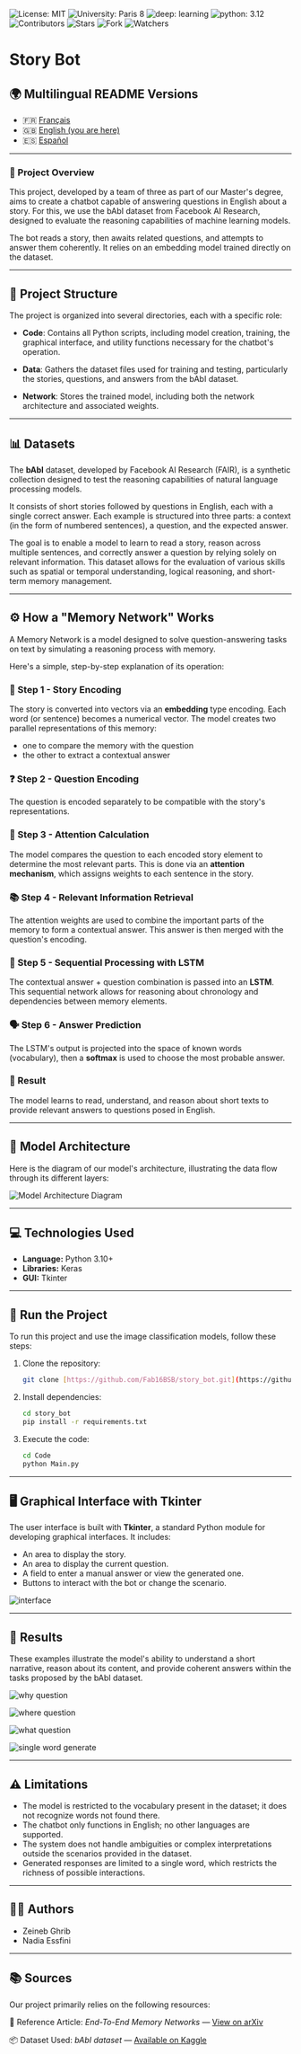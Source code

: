 ![License: MIT](https://img.shields.io/badge/Licence-MIT-green)
![University: Paris 8](https://img.shields.io/badge/University-Paris%208-red)
![deep: learning](https://img.shields.io/badge/deep-learning-blue)
![python: 3.12](https://img.shields.io/badge/python-3.12-brightgreen)
![Contributors](https://img.shields.io/badge/contributor-3-orange)
![Stars](https://img.shields.io/github/stars/Fab16BSB/image_classification?color=orange)
![Fork](https://img.shields.io/github/forks/Fab16BSB/image_classification?color=orange)
![Watchers](https://img.shields.io/github/watchers/Fab16BSB/image_classification?color=orange)


# Story Bot

## 🌍 Multilingual README Versions

- 🇫🇷 [Français](./README.fr.md)
- 🇬🇧 [English (you are here)](#)
- 🇪🇸 [Español](./README.es.md)

---

### 📘 Project Overview
This project, developed by a team of three as part of our Master's degree, aims to create a chatbot capable of answering questions in English about a story. For this, we use the bAbI dataset from Facebook AI Research, designed to evaluate the reasoning capabilities of machine learning models.

The bot reads a story, then awaits related questions, and attempts to answer them coherently. It relies on an embedding model trained directly on the dataset.

---

## 📁 Project Structure

The project is organized into several directories, each with a specific role:

- **Code**: Contains all Python scripts, including model creation, training, the graphical interface, and utility functions necessary for the chatbot's operation.

- **Data**: Gathers the dataset files used for training and testing, particularly the stories, questions, and answers from the bAbI dataset.

- **Network**: Stores the trained model, including both the network architecture and associated weights.

---

## 📊 Datasets

The **bAbI** dataset, developed by Facebook AI Research (FAIR), is a synthetic collection designed to test the reasoning capabilities of natural language processing models.

It consists of short stories followed by questions in English, each with a single correct answer. Each example is structured into three parts: a context (in the form of numbered sentences), a question, and the expected answer.

The goal is to enable a model to learn to read a story, reason across multiple sentences, and correctly answer a question by relying solely on relevant information. This dataset allows for the evaluation of various skills such as spatial or temporal understanding, logical reasoning, and short-term memory management.

---

## ⚙️ How a "Memory Network" Works

A Memory Network is a model designed to solve question-answering tasks on text by simulating a reasoning process with memory.

Here's a simple, step-by-step explanation of its operation:

### 🧾 Step 1 - Story Encoding
The story is converted into vectors via an **embedding** type encoding. Each word (or sentence) becomes a numerical vector. The model creates two parallel representations of this memory:
- one to compare the memory with the question
- the other to extract a contextual answer

### ❓ Step 2 - Question Encoding
The question is encoded separately to be compatible with the story's representations.

### 🎯 Step 3 - Attention Calculation
The model compares the question to each encoded story element to determine the most relevant parts. This is done via an **attention mechanism**, which assigns weights to each sentence in the story.

### 📚 Step 4 - Relevant Information Retrieval
The attention weights are used to combine the important parts of the memory to form a contextual answer. This answer is then merged with the question's encoding.

### 🔁 Step 5 - Sequential Processing with LSTM
The contextual answer + question combination is passed into an **LSTM**. This sequential network allows for reasoning about chronology and dependencies between memory elements.

### 🗣️ Step 6 - Answer Prediction
The LSTM's output is projected into the space of known words (vocabulary), then a **softmax** is used to choose the most probable answer.

### 📌 Result
The model learns to read, understand, and reason about short texts to provide relevant answers to questions posed in English.

---

## 🧱 Model Architecture

Here is the diagram of our model's architecture, illustrating the data flow through its different layers:

![Model Architecture Diagram](Result/architecture.png)

---

## 💻 Technologies Used

* **Language:** Python 3.10+
* **Libraries:** Keras
* **GUI:** Tkinter

---

## 🚀 Run the Project

To run this project and use the image classification models, follow these steps:

1.  Clone the repository:
    ```bash
    git clone [https://github.com/Fab16BSB/story_bot.git](https://github.com/Fab16BSB/story_bot.git)
    ```

2.  Install dependencies:
    ```bash
    cd story_bot
    pip install -r requirements.txt
    ```

3.  Execute the code:
    ```bash
    cd Code
    python Main.py
    ```

---

## 🖥️ Graphical Interface with Tkinter

The user interface is built with **Tkinter**, a standard Python module for developing graphical interfaces. It includes:

* An area to display the story.
* An area to display the current question.
* A field to enter a manual answer or view the generated one.
* Buttons to interact with the bot or change the scenario.

![interface](Result/interface.png)

---

## 🧪 Results

These examples illustrate the model's ability to understand a short narrative, reason about its content, and provide coherent answers within the tasks proposed by the bAbI dataset.

![why question](Result/demo.png)

![where question](Result/demo2.png)

![what question](Result/demo3.png)

![single word generate](Result/demo4.png)

---

## ⚠️ Limitations

* The model is restricted to the vocabulary present in the dataset; it does not recognize words not found there.
* The chatbot only functions in English; no other languages are supported.
* The system does not handle ambiguities or complex interpretations outside the scenarios provided in the dataset.
* Generated responses are limited to a single word, which restricts the richness of possible interactions.

---

## 🧑‍💻 Authors

* Zeineb Ghrib
* Nadia Essfini

---

## 📚 Sources

Our project primarily relies on the following resources:

📄 Reference Article: *End-To-End Memory Networks* — [View on arXiv](https://arxiv.org/pdf/1503.08895.pdf)

📦 Dataset Used: *bAbI dataset* — [Available on Kaggle](https://www.kaggle.com/datasets/roblexnana/the-babi-tasks-for-nlp-qa-system)
